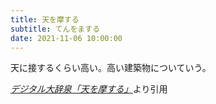 ```yaml
---
title: 天を摩する
subtitle: てんをまする
date: 2021-11-06 10:00:00
---
```


天に接するくらい高い。高い建築物についていう。

<cite>[デジタル大辞泉「天を摩する」](https://dictionary.goo.ne.jp/word/%E5%A4%A9%E3%82%92%E6%91%A9%E3%81%99%E3%82%8B/)</cite>より引用